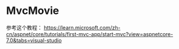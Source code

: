 # MvcMovie
  
参考这个教程：
https://learn.microsoft.com/zh-cn/aspnet/core/tutorials/first-mvc-app/start-mvc?view=aspnetcore-7.0&tabs=visual-studio
